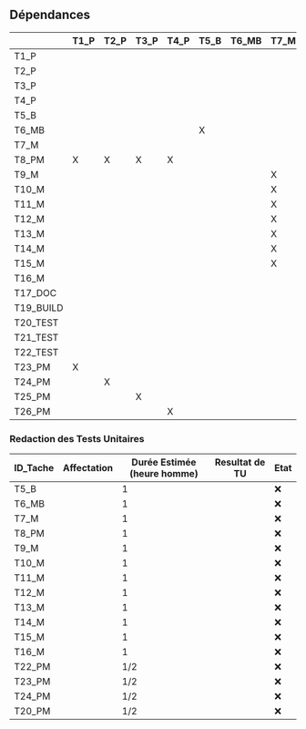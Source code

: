## Dépendances

| | T1_P | T2_P | T3_P | T4_P | T5_B | T6_MB | T7_M | T8_PM | T9_M | T10_M | T11_DOC | T12_BUILD | T13_TEST | T14_TEST | T15_TEST | T15_TEST |
| --- | --- | --- | --- | --- | --- | --- | --- | --- | --- | --- | --- | --- | --- | --- | --- | --- |
| T1_P |  |  |  |  |  |  |  |  |  |  |  |  |  |  | | |
| T2_P |  |  |  |  |  |  |  |  |  |  |  |  |  |  | | |
| T3_P |  |  |  |  |  |  |  |  |  |  |  |  |  |  | | |
| T4_P |  |  |  |  |  |  |  |  |  |  |  |  |  |  | | |
| T5_B |  |  |  |  |  |  |  |  |  |  |  |  |  |  | | |
| T6_MB|  |  |  |  | X|  |  |  | X|  |  |  |  |  | | |
| T7_M |  |  |  |  |  |  |  |  |  |  |  |  |  |  | | |
| T8_PM| X| X| X| X|  |  |  |  |  |  |  |  |  |  | | |
| T9_M |  |  |  |  |  |  | X|  |  |  |  |  |  |  | | |
| T10_M |  |  |  |  |  |  | X|  |  |  |  |  |  |  | | |
| T11_M |  |  |  |  |  |  | X|  |  |  |  |  |  |  | | |
| T12_M |  |  |  |  |  |  | X|  |  |  |  |  |  |  | | |
| T13_M |  |  |  |  |  |  | X|  |  |  |  |  |  |  | | |
| T14_M |  |  |  |  |  |  | X|  |  |  |  |  |  |  | | |
| T15_M |  |  |  |  |  |  | X|  |  |  |  |  |  |  | | |
| T16_M|  |  |  |  |  |  |  |  |  |  |  |  |  |  | | |
|T17_DOC| |  |  |  |  |  |  |  | X|  |  |  |  |  | | |
|T19_BUILD|  |  |  |  |  |  |  |  |  |  |  |  |  | | | |
| T20_TEST|  |  |  |  |  |  |  |  |  |  |  |  | X| | | |
| T21_TEST|  |  |  |  |  |  |  |  |  |  |  |  |  |X| | |
| T22_TEST|  |  |  |  |  |  |  |  |  |  |  |  |  | | | |
| T23_PM  | X|  |  |  |  |  |  | X| X|  |  |  |  | | | |
| T24_PM  |  | X|  |  |  |  |  | X| X|  |  |  |  | | | |
| T25_PM  |  |  | X|  |  |  |  | X| X|  |  |  |  | | | |
| T26_PM  |  |  |  | X|  |  |  | X| X|  |  |  |  | | | |


### Redaction des Tests Unitaires
| ID_Tache | Affectation | Durée Estimée (heure homme) | Resultat de TU | Etat | 
| --- | --- | --- | --- | --- |
| T5_B  |  | 1 | | :x:
| T6_MB |  | 1 | | :x:
| T7_M  |  | 1 | | :x:
| T8_PM |  | 1 | | :x:
| T9_M  |  | 1 | | :x:
| T10_M |  | 1 | | :x:
| T11_M |  | 1 | | :x:
| T12_M |  | 1 | | :x:
| T13_M |  | 1 | | :x:
| T14_M |  | 1 | | :x:
| T15_M |  | 1 | | :x:
| T16_M |  | 1 | | :x:
| T22_PM|  |1/2| | :x:
| T23_PM|  |1/2| | :x:
| T24_PM|  |1/2| | :x:
| T20_PM|  |1/2| | :x: